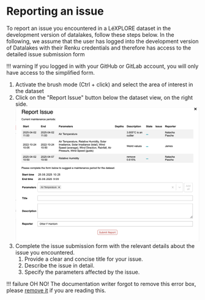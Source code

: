 # Reporting an issue

To report an issue you encountered in a LéXPLORE dataset in the development version of datalakes, follow these steps below. In the following, we assume that the user has logged into the development version of Datalakes with their Renku credentials and therefore has access to the detailed issue submission form

<!-- prettier-ignore-start -->

!!! warning
    If you logged in with your GitHub or GitLab account, you will only have access to the simplified form.

<!-- prettier-ignore-end -->

1. Activate the brush mode (Ctrl + click) and select the area of interest in the dataset
2. Click on the "Report Issue" button below the dataset view, on the right side.
   ![Screenshot](../img/issue_form.png)
3. Complete the issue submission form with the relevant details about the issue you encountered.
    1. Provide a clear and concise title for your issue.
    2. Describe the issue in detail.
    3. Specify the parameters affected by the issue.

<!-- prettier-ignore-start -->

!!! failure
    OH NO! The documentation writer forgot to remove this error box, please [remove it](updating_docs.md) if you are reading this.

<!-- prettier-ignore-end -->
